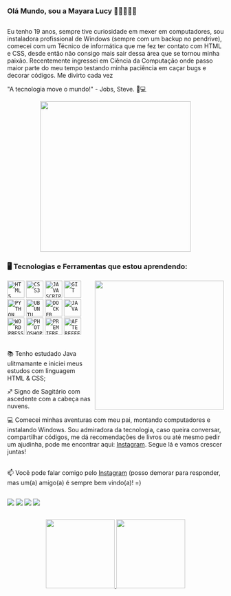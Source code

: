 ### Olá Mundo, sou a Mayara Lucy 👩🏻‍💻👋🏻

##

<text> Eu tenho 19 anos, sempre tive curiosidade em mexer em computadores, sou instaladora profissional de Windows (sempre com um backup no pendrive), comecei com um Técnico de informática que me fez ter contato com HTML e CSS, desde então não consigo mais sair dessa área que se tornou minha paixão. Recentemente ingressei em Ciência da Computação onde passo maior parte do meu tempo testando minha paciência em caçar bugs e decorar códigos. Me divirto cada vez 

"A tecnologia move o mundo!" - Jobs, Steve. 🚀💻</text>

<p align="center">
  <img src="https://super.abril.com.br/wp-content/uploads/2016/09/super_imggato_digitando_0.gif" width="350">
</p>

### 🖥️ Tecnologias e Ferramentas que estou aprendendo: 
<p> <img width="300px" align="right"  src="https://picrew.me/shareImg/org/202206/338224_tvNkpuVH.png"> </p> 
<code><img width="40px" src="https://cdn.jsdelivr.net/gh/devicons/devicon/icons/html5/html5-original-wordmark.svg" title = "HTML5"/></code>
<code><img width="40px" src="https://cdn.jsdelivr.net/gh/devicons/devicon/icons/css3/css3-original-wordmark.svg" title = "CSS3"/></code>
<code><img width="40px" src="https://cdn.jsdelivr.net/gh/devicons/devicon/icons/javascript/javascript-original.svg" title = "JAVASCRIPT"/></code>
<code><img width="40px" src="https://cdn.jsdelivr.net/gh/devicons/devicon/icons/git/git-original.svg" title = "GIT"/></code>
<code><img width="40px" src="https://cdn.jsdelivr.net/gh/devicons/devicon/icons/python/python-original.svg" title = "PYTHON"/></code>
<code><img width="40px" src="https://cdn.jsdelivr.net/gh/devicons/devicon/icons/ubuntu/ubuntu-plain.svg" title = "UBUNTU"/></code>
<code><img width="40px" src="https://cdn.jsdelivr.net/gh/devicons/devicon/icons/docker/docker-original.svg" title = "DOCKER"/></code>
<code><img width="40px" src="https://cdn.jsdelivr.net/gh/devicons/devicon/icons/java/java-original.svg" title = "JAVA"/></code>
<code><img width="40px" src="https://cdn.jsdelivr.net/gh/devicons/devicon/icons/wordpress/wordpress-original.svg" title = "WORDPRESS"/></code>
<code><img width="40px" src="https://cdn.jsdelivr.net/gh/devicons/devicon/icons/photoshop/photoshop-plain.svg" title = "PHOTOSHOP"/></code>
<code><img width="40px" src="https://cdn.jsdelivr.net/gh/devicons/devicon/icons/premierepro/premierepro-original.svg" title = "PREMIERE"/></code>
<code><img width="40px" src="https://cdn.jsdelivr.net/gh/devicons/devicon/icons/aftereffects/aftereffects-original.svg" title = "AFTEREFFECTS"/></code>


</br>
</br>
<div display="inline-block">
 <p align="left">📚 Tenho estudado Java ulitmamante e iniciei meus estudos com linguagem HTML & CSS;</p>
 <p align="left">♐ Signo de Sagitário com ascedente com a cabeça nas nuvens.</p>
 <p align="left">💻 Comecei minhas aventuras com meu pai, montando computadores e instalando Windows. Sou admiradora da tecnologia, caso queira conversar, compartilhar códigos, me dá recomendações de livros ou até mesmo pedir um ajudinha, pode me encontrar aqui: <a href="https://www.instagram.com/mah_luccy/">Instagram</a>. Segue lá e vamos crescer juntas!</p>
 
</div>
</div>
</br>
📫 Você pode falar comigo pelo <a href="https://www.instagram.com/mah_luccy/">Instagram</a> (posso demorar para responder, mas um(a) amigo(a) é sempre bem vindo(a)! =)
</br>

 ##
 
<div> 
  <a href="https://www.instagram.com/mah_luccy/" target="_blank"><img src="https://img.shields.io/badge/-Instagram-%23E4405F?style=for-the-badge&logo=instagram&logoColor=white" target="_blank"></a>
 <a href="https://discord.gg/yQjYBCWxNJ" target="_blank"><img src="https://img.shields.io/badge/Discord-7289DA?style=for-the-badge&logo=discord&logoColor=white" target="_blank"></a> 
  <a href = "mailto:mayaralucy.710@gmail.com"><img src="https://img.shields.io/badge/-Gmail-%23333?style=for-the-badge&logo=gmail&logoColor=white" target="_blank"></a>
  <a href="https://www.linkedin.com/in/mayaralucy/" target="_blank"><img src="https://img.shields.io/badge/-LinkedIn-%230077B5?style=for-the-badge&logo=linkedin&logoColor=white" target="_blank"></a> 

##

  <div align="center">
  <a href="https://github.com/MahLucy">
  <img height="160em" src="https://github-readme-stats.vercel.app/api?username=MahLucy&show_icons=true&theme=dracula&include_all_commits=true&count_private=true"/>
  <img height="160em" src="https://github-readme-stats.vercel.app/api/top-langs/?username=MahLucy&layout=compact&langs_count=7&theme=dracula"/>
</div>
